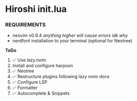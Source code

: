 # Hiroshi init.lua

### REQUIREMENTS
- neovim v0.9.4 _anything higher will cause errors idk why_
- nerdfont installation to your terminal (optional for Neotree)

**ToDo**

1. ✅ Use lazy.nvim
2. Install and configure harpoon
3. ✅ Neotree
4. ✅ Restructure plugins following lazy nvim docs
5. ✅ Configure LSP
6. ✅ Formatter
7. ✅ Autocomplete & Snippets

